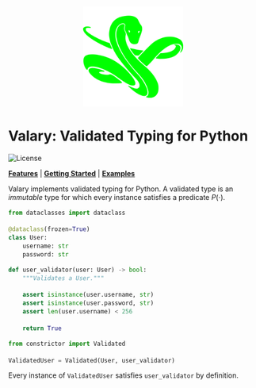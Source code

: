 <div align=center>
        <img src='https://github.com/oelin/constrictor/blob/main/images/constrictor.svg' width=40%>
</div>

# Valary: Validated Typing for Python

![License](https://img.shields.io/badge/license-MIT-blue.svg)

[**Features**](#features) | [**Getting Started**](#getting-started) | [**Examples**](https://github.com/oelin/constrictor/tree/main/examples)

Valary implements validated typing for Python. A validated type is an *immutable* type for which every instance satisfies a predicate $P(\cdot)$. 

```python
from dataclasses import dataclass

@dataclass(frozen=True)
class User:
    username: str
    password: str
```

```python
def user_validator(user: User) -> bool:
    """Validates a User."""

    assert isinstance(user.username, str)
    assert isinstance(user.password, str)
    assert len(user.username) < 256

    return True
```

```python
from constrictor import Validated

ValidatedUser = Validated(User, user_validator) 
```

Every instance of `ValidatedUser` satisfies `user_validator` by definition.
